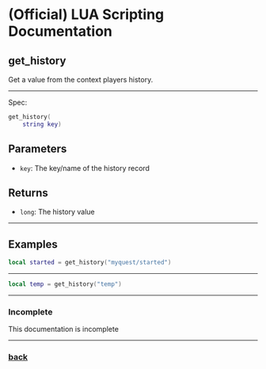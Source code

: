 
# (Official) LUA Scripting Documentation

## get_history

Get a value from the context players history.

___

Spec:

```lua
get_history(
	string key)
```

## Parameters

- `key`: The key/name of the history record

## Returns

- `long`: The history value

___

## Examples

```lua
local started = get_history("myquest/started")
```

___

```lua
local temp = get_history("temp")
```

___

### Incomplete

This documentation is incomplete

___

### [back](../history)
